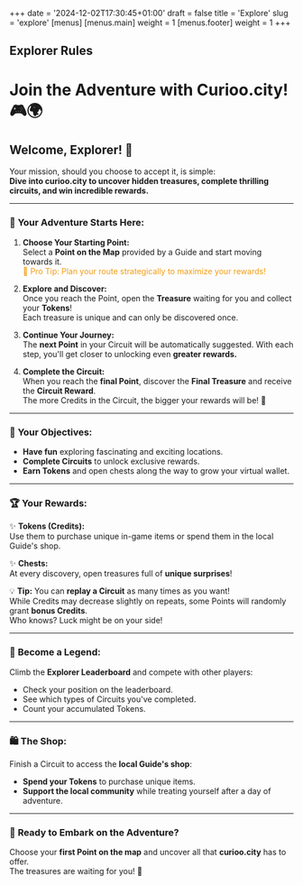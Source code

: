 +++
date = '2024-12-02T17:30:45+01:00'
draft = false
title = 'Explore'
slug = 'explore'
[menus]
  [menus.main]
    weight = 1
  [menus.footer]
    weight = 1
+++

## Explorer Rules

# Join the Adventure with **Curioo.city**! 🎮🌍

## Welcome, Explorer! 🌟  
Your mission, should you choose to accept it, is simple:  
**Dive into curioo.city to uncover hidden treasures, complete thrilling circuits, and win incredible rewards.**

---

### 🚀 **Your Adventure Starts Here:**
1. **Choose Your Starting Point:**  
   Select a **Point on the Map** provided by a Guide and start moving towards it.  
   <span style="color:#f39c12;">🌟 Pro Tip: Plan your route strategically to maximize your rewards!</span>
   
2. **Explore and Discover:**  
   Once you reach the Point, open the **Treasure** waiting for you and collect your **Tokens**!  
   Each treasure is unique and can only be discovered once.

3. **Continue Your Journey:**  
   The **next Point** in your Circuit will be automatically suggested. With each step, you'll get closer to unlocking even **greater rewards.**

4. **Complete the Circuit:**  
   When you reach the **final Point**, discover the **Final Treasure** and receive the **Circuit Reward**.  
   The more Credits in the Circuit, the bigger your rewards will be! 🎁

---

### 🎯 **Your Objectives:**
- **Have fun** exploring fascinating and exciting locations.  
- **Complete Circuits** to unlock exclusive rewards.  
- **Earn Tokens** and open chests along the way to grow your virtual wallet.

---

### 🏆 **Your Rewards:**
✨ **Tokens (Credits):**  
Use them to purchase unique in-game items or spend them in the local Guide's shop.

✨ **Chests:**  
At every discovery, open treasures full of **unique surprises**!

💡 **Tip:** You can **replay a Circuit** as many times as you want!  
While Credits may decrease slightly on repeats, some Points will randomly grant **bonus Credits**.  
Who knows? Luck might be on your side!

---

### 👑 **Become a Legend:**
Climb the **Explorer Leaderboard** and compete with other players:  
- Check your position on the leaderboard.  
- See which types of Circuits you've completed.  
- Count your accumulated Tokens.

---

### 🛍️ **The Shop:**
Finish a Circuit to access the **local Guide's shop**:  
- **Spend your Tokens** to purchase unique items.  
- **Support the local community** while treating yourself after a day of adventure.

---

### 🎒 **Ready to Embark on the Adventure?**
Choose your **first Point on the map** and uncover all that **curioo.city** has to offer.  
The treasures are waiting for you! 🚀
